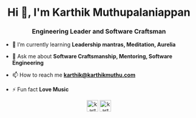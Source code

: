 <h1 align="center">Hi 👋, I'm Karthik Muthupalaniappan</h1>
<h3 align="center">Engineering Leader and Software Craftsman</h3>

- 🌱 I’m currently learning **Leadership mantras, Meditation, Aurelia**

- 💬 Ask me about **Software Craftsmanship, Mentoring, Software Engineering**

- 📫 How to reach me **karthik@karthikmuthu.com**

- ⚡ Fun fact **Love Music**

<p align="center">
<a href="https://twitter.com/karthik_s" target="blank"><img align="center" src="https://cdn.jsdelivr.net/npm/simple-icons@3.0.1/icons/twitter.svg" alt="karthik_s" height="30" width="30" /></a>
<a href="https://linkedin.com/in/karthikliveshere" target="blank"><img align="center" src="https://cdn.jsdelivr.net/npm/simple-icons@3.0.1/icons/linkedin.svg" alt="karthikliveshere" height="30" width="30" /></a>
</p>
